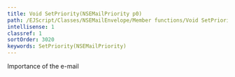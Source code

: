 ```yaml
---
title: Void SetPriority(NSEMailPriority p0)
path: /EJScript/Classes/NSEMailEnvelope/Member functions/Void SetPriority(NSEMailPriority p_0)
intellisense: 1
classref: 1
sortOrder: 3020
keywords: SetPriority(NSEMailPriority)
---
```



Importance of the e-mail



